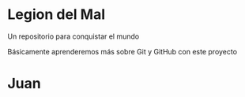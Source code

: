 # Legion del Mal
Un repositorio para conquistar el mundo

Básicamente aprenderemos más sobre Git y GitHub con este proyecto


# Juan




